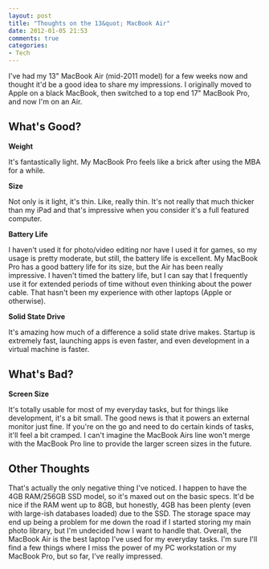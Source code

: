 ```yaml
---
layout: post
title: "Thoughts on the 13&quot; MacBook Air"
date: 2012-01-05 21:53
comments: true
categories: 
- Tech
---
```

I've had my 13" MacBook Air (mid-2011 model) for a few weeks now and thought it'd be a good idea to share my impressions.  I originally moved to Apple on a black MacBook, then switched to a top end 17" MacBook Pro, and now I'm on an Air.  

## What's Good?

**Weight**

It's fantastically light.  My MacBook Pro feels like a brick after using the MBA for a while.

**Size**

Not only is it light, it's thin.  Like, really thin.  It's not really that much thicker than my iPad and that's impressive when you consider it's a full featured computer.

**Battery Life**

I haven't used it for photo/video editing nor have I used it for games, so my usage is pretty moderate, but still, the battery life is excellent.  My MacBook Pro has a good battery life for its size, but the Air has been really impressive.  I haven't timed the battery life, but I can say that I frequently use it for extended periods of time without even thinking about the power cable.  That hasn't been my experience with other laptops (Apple or otherwise).  

**Solid State Drive**

It's amazing how much of a difference a solid state drive makes.  Startup is extremely fast, launching apps is even faster, and even development in a virtual machine is faster.  

## What's Bad?

**Screen Size**

It's totally usable for most of my everyday tasks, but for things like development, it's a bit small.  The good news is that it powers an external monitor just fine.  If you're on the go and need to do certain kinds of tasks, it'll feel a bit cramped.  I can't imagine the MacBook Airs line won't merge with the MacBook Pro line to provide the larger screen sizes in the future.

## Other Thoughts

That's actually the only negative thing I've noticed.  I happen to have the 4GB RAM/256GB SSD model, so it's maxed out on the basic specs.  It'd be nice if the RAM went up to 8GB, but honestly, 4GB has been plenty (even with large-ish databases loaded) due to the SSD.  The storage space may end up being a problem for me down the road if I started storing my main photo library, but I'm undecided how I want to handle that.  Overall, the MacBook Air is the best laptop I've used for my everyday tasks.  I'm sure I'll find a few things where I miss the power of my PC workstation or my MacBook Pro, but so far, I've really impressed.


